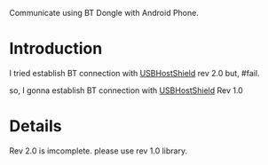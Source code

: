 Communicate using BT Dongle with Android Phone.

# Introduction #

I tried establish BT connection with [USBHostShield](USBHostShield.md) rev 2.0
but, #fail.

so, I gonna establish BT connection with [USBHostShield](USBHostShield.md) Rev 1.0


# Details #

Rev 2.0 is imcomplete.
please use rev 1.0 library.